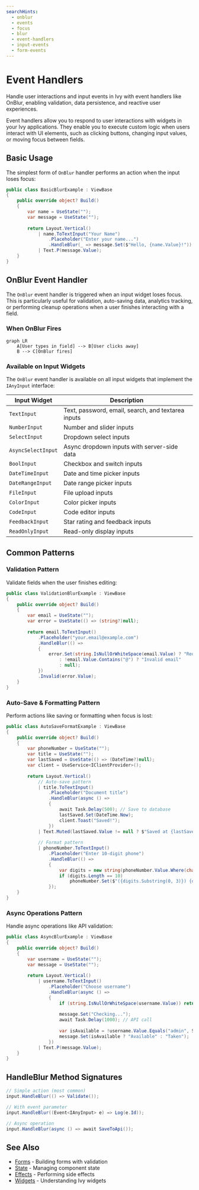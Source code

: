 ```yaml
---
searchHints:
  - onblur
  - events
  - focus
  - blur
  - event-handlers
  - input-events
  - form-events
---
```


# Event Handlers

<Ingress>
Handle user interactions and input events in Ivy with event handlers like OnBlur, enabling validation, data persistence, and reactive user experiences.
</Ingress>

Event handlers allow you to respond to user interactions with widgets in your Ivy applications. They enable you to execute custom logic when users interact with UI elements, such as clicking buttons, changing input values, or moving focus between fields.

## Basic Usage

The simplest form of `OnBlur` handler performs an action when the input loses focus:

```csharp demo-tabs
public class BasicBlurExample : ViewBase
{
    public override object? Build()
    {
        var name = UseState("");
        var message = UseState("");
        
        return Layout.Vertical()
            | name.ToTextInput("Your Name")
                .Placeholder("Enter your name...")
                .HandleBlur(_ => message.Set($"Hello, {name.Value}!"))
            | Text.P(message.Value);
    }
}
```

## OnBlur Event Handler

The `OnBlur` event handler is triggered when an input widget loses focus. This is particularly useful for validation, auto-saving data, analytics tracking, or performing cleanup operations when a user finishes interacting with a field.

### When OnBlur Fires

```mermaid
graph LR
    A[User types in field] --> B[User clicks away]
    B --> C[OnBlur fires]
```

### Available on Input Widgets

The `OnBlur` event handler is available on all input widgets that implement the `IAnyInput` interface:

| Input Widget | Description |
|--------------|-------------|
| `TextInput` | Text, password, email, search, and textarea inputs |
| `NumberInput` | Number and slider inputs |
| `SelectInput` | Dropdown select inputs |
| `AsyncSelectInput` | Async dropdown inputs with server-side data |
| `BoolInput` | Checkbox and switch inputs |
| `DateTimeInput` | Date and time picker inputs |
| `DateRangeInput` | Date range picker inputs |
| `FileInput` | File upload inputs |
| `ColorInput` | Color picker inputs |
| `CodeInput` | Code editor inputs |
| `FeedbackInput` | Star rating and feedback inputs |
| `ReadOnlyInput` | Read-only display inputs |

## Common Patterns

### Validation Pattern

Validate fields when the user finishes editing:

```csharp demo-tabs
public class ValidationBlurExample : ViewBase
{
    public override object? Build()
    {
        var email = UseState("");
        var error = UseState(() => (string?)null);
        
        return email.ToTextInput()
            .Placeholder("your.email@example.com")
            .HandleBlur(() => 
            {
                error.Set(string.IsNullOrWhiteSpace(email.Value) ? "Required" 
                    : !email.Value.Contains("@") ? "Invalid email" 
                    : null);
            })
            .Invalid(error.Value);
    }
}
```

### Auto-Save & Formatting Pattern

Perform actions like saving or formatting when focus is lost:

```csharp demo-tabs
public class AutoSaveFormatExample : ViewBase
{
    public override object? Build()
    {
        var phoneNumber = UseState("");
        var title = UseState("");
        var lastSaved = UseState(() => (DateTime?)null);
        var client = UseService<IClientProvider>();
        
        return Layout.Vertical()
            // Auto-save pattern
            | title.ToTextInput()
                .Placeholder("Document title")
                .HandleBlur(async () => 
                {
                    await Task.Delay(500); // Save to database
                    lastSaved.Set(DateTime.Now);
                    client.Toast("Saved!");
                })
            | Text.Muted(lastSaved.Value != null ? $"Saved at {lastSaved.Value:HH:mm:ss}" : "")
            
            // Format pattern
            | phoneNumber.ToTextInput()
                .Placeholder("Enter 10-digit phone")
                .HandleBlur(() => 
                {
                    var digits = new string(phoneNumber.Value.Where(char.IsDigit).ToArray());
                    if (digits.Length == 10)
                        phoneNumber.Set($"({digits.Substring(0, 3)}) {digits.Substring(3, 3)}-{digits.Substring(6, 4)}");
                });
    }
}
```

### Async Operations Pattern

Handle async operations like API validation:

```csharp demo-tabs
public class AsyncBlurExample : ViewBase
{
    public override object? Build()
    {
        var username = UseState("");
        var message = UseState("");
        
        return Layout.Vertical()
            | username.ToTextInput()
                .Placeholder("Choose username")
                .HandleBlur(async () =>
                {
                    if (string.IsNullOrWhiteSpace(username.Value)) return;
                    
                    message.Set("Checking...");
                    await Task.Delay(1000); // API call
                    
                    var isAvailable = !username.Value.Equals("admin", StringComparison.OrdinalIgnoreCase);
                    message.Set(isAvailable ? "Available" : "Taken");
                })
            | Text.P(message.Value);
    }
}
```

## HandleBlur Method Signatures

```csharp
// Simple action (most common)
input.HandleBlur(() => Validate());

// With event parameter
input.HandleBlur((Event<IAnyInput> e) => Log(e.Id));

// Async operation
input.HandleBlur(async () => await SaveToApi());
```

## See Also

- [Forms](./Forms.md) - Building forms with validation
- [State](./State.md) - Managing component state
- [Effects](./Effects.md) - Performing side effects
- [Widgets](./Widgets.md) - Understanding Ivy widgets

